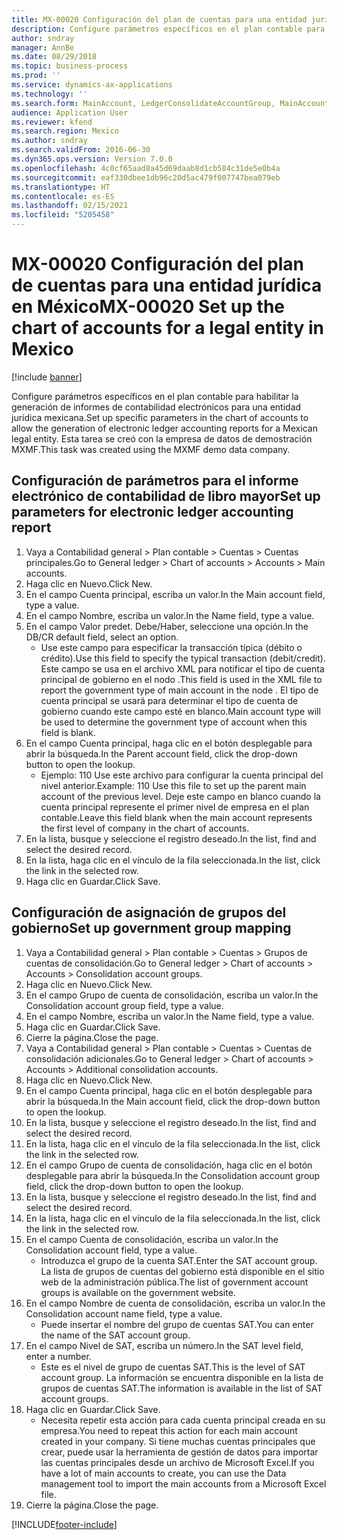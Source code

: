 ```yaml
---
title: MX-00020 Configuración del plan de cuentas para una entidad jurídica en México
description: Configure parámetros específicos en el plan contable para habilitar la generación de informes de contabilidad electrónicos para una entidad jurídica mexicana.
author: sndray
manager: AnnBe
ms.date: 08/29/2018
ms.topic: business-process
ms.prod: ''
ms.service: dynamics-ax-applications
ms.technology: ''
ms.search.form: MainAccount, LedgerConsolidateAccountGroup, MainAccountConsolidateAccount
audience: Application User
ms.reviewer: kfend
ms.search.region: Mexico
ms.author: sndray
ms.search.validFrom: 2016-06-30
ms.dyn365.ops.version: Version 7.0.0
ms.openlocfilehash: 4c0cf65aad8a45d69daab8d1cb584c31de5e0b4a
ms.sourcegitcommit: eaf330dbee1db96c20d5ac479f007747bea079eb
ms.translationtype: HT
ms.contentlocale: es-ES
ms.lasthandoff: 02/15/2021
ms.locfileid: "5205458"
---
```

# <a name="mx-00020-set-up-the-chart-of-accounts-for-a-legal-entity-in-mexico"></a><span data-ttu-id="c64e1-103">MX-00020 Configuración del plan de cuentas para una entidad jurídica en México</span><span class="sxs-lookup"><span data-stu-id="c64e1-103">MX-00020 Set up the chart of accounts for a legal entity in Mexico</span></span>

[!include [banner](../../includes/banner.md)]

<span data-ttu-id="c64e1-104">Configure parámetros específicos en el plan contable para habilitar la generación de informes de contabilidad electrónicos para una entidad jurídica mexicana.</span><span class="sxs-lookup"><span data-stu-id="c64e1-104">Set up specific parameters in the chart of accounts to allow the generation of electronic ledger accounting reports for a Mexican legal entity.</span></span> <span data-ttu-id="c64e1-105">Esta tarea se creó con la empresa de datos de demostración MXMF.</span><span class="sxs-lookup"><span data-stu-id="c64e1-105">This task was created using the MXMF demo data company.</span></span>


## <a name="set-up-parameters-for-electronic-ledger-accounting-report"></a><span data-ttu-id="c64e1-106">Configuración de parámetros para el informe electrónico de contabilidad de libro mayor</span><span class="sxs-lookup"><span data-stu-id="c64e1-106">Set up parameters for electronic ledger accounting report</span></span>
1. <span data-ttu-id="c64e1-107">Vaya a Contabilidad general > Plan contable > Cuentas > Cuentas principales.</span><span class="sxs-lookup"><span data-stu-id="c64e1-107">Go to General ledger > Chart of accounts > Accounts > Main accounts.</span></span>
2. <span data-ttu-id="c64e1-108">Haga clic en Nuevo.</span><span class="sxs-lookup"><span data-stu-id="c64e1-108">Click New.</span></span>
3. <span data-ttu-id="c64e1-109">En el campo Cuenta principal, escriba un valor.</span><span class="sxs-lookup"><span data-stu-id="c64e1-109">In the Main account field, type a value.</span></span>
4. <span data-ttu-id="c64e1-110">En el campo Nombre, escriba un valor.</span><span class="sxs-lookup"><span data-stu-id="c64e1-110">In the Name field, type a value.</span></span>
5. <span data-ttu-id="c64e1-111">En el campo Valor predet. Debe/Haber, seleccione una opción.</span><span class="sxs-lookup"><span data-stu-id="c64e1-111">In the DB/CR default field, select an option.</span></span>
    * <span data-ttu-id="c64e1-112">Use este campo para especificar la transacción típica (débito o crédito).</span><span class="sxs-lookup"><span data-stu-id="c64e1-112">Use this field to specify the typical transaction (debit/credit).</span></span> <span data-ttu-id="c64e1-113">Este campo se usa en el archivo XML para notificar el tipo de cuenta principal de gobierno en el nodo <Natur>.</span><span class="sxs-lookup"><span data-stu-id="c64e1-113">This field is used in the XML file to report the government type of main account in the node <Natur>.</span></span>  <span data-ttu-id="c64e1-114">El tipo de cuenta principal se usará para determinar el tipo de cuenta de gobierno cuando este campo esté en blanco.</span><span class="sxs-lookup"><span data-stu-id="c64e1-114">Main account type will be used to determine the government type of account when this field is blank.</span></span>  
6. <span data-ttu-id="c64e1-115">En el campo Cuenta principal, haga clic en el botón desplegable para abrir la búsqueda.</span><span class="sxs-lookup"><span data-stu-id="c64e1-115">In the Parent account field, click the drop-down button to open the lookup.</span></span>
    * <span data-ttu-id="c64e1-116">Ejemplo: 110 Use este archivo para configurar la cuenta principal del nivel anterior.</span><span class="sxs-lookup"><span data-stu-id="c64e1-116">Example: 110  Use this file to set up the parent main account of the previous level.</span></span>     <span data-ttu-id="c64e1-117">Deje este campo en blanco cuando la cuenta principal represente el primer nivel de empresa en el plan contable.</span><span class="sxs-lookup"><span data-stu-id="c64e1-117">Leave this field blank when the main account represents the first level of company in the chart of accounts.</span></span>    
7. <span data-ttu-id="c64e1-118">En la lista, busque y seleccione el registro deseado.</span><span class="sxs-lookup"><span data-stu-id="c64e1-118">In the list, find and select the desired record.</span></span>
8. <span data-ttu-id="c64e1-119">En la lista, haga clic en el vínculo de la fila seleccionada.</span><span class="sxs-lookup"><span data-stu-id="c64e1-119">In the list, click the link in the selected row.</span></span>
9. <span data-ttu-id="c64e1-120">Haga clic en Guardar.</span><span class="sxs-lookup"><span data-stu-id="c64e1-120">Click Save.</span></span>

## <a name="set-up-government-group-mapping"></a><span data-ttu-id="c64e1-121">Configuración de asignación de grupos del gobierno</span><span class="sxs-lookup"><span data-stu-id="c64e1-121">Set up government group mapping</span></span>
1. <span data-ttu-id="c64e1-122">Vaya a Contabilidad general > Plan contable > Cuentas > Grupos de cuentas de consolidación.</span><span class="sxs-lookup"><span data-stu-id="c64e1-122">Go to General ledger > Chart of accounts > Accounts > Consolidation account groups.</span></span>
2. <span data-ttu-id="c64e1-123">Haga clic en Nuevo.</span><span class="sxs-lookup"><span data-stu-id="c64e1-123">Click New.</span></span>
3. <span data-ttu-id="c64e1-124">En el campo Grupo de cuenta de consolidación, escriba un valor.</span><span class="sxs-lookup"><span data-stu-id="c64e1-124">In the Consolidation account group field, type a value.</span></span>
4. <span data-ttu-id="c64e1-125">En el campo Nombre, escriba un valor.</span><span class="sxs-lookup"><span data-stu-id="c64e1-125">In the Name field, type a value.</span></span>
5. <span data-ttu-id="c64e1-126">Haga clic en Guardar.</span><span class="sxs-lookup"><span data-stu-id="c64e1-126">Click Save.</span></span>
6. <span data-ttu-id="c64e1-127">Cierre la página.</span><span class="sxs-lookup"><span data-stu-id="c64e1-127">Close the page.</span></span>
7. <span data-ttu-id="c64e1-128">Vaya a Contabilidad general > Plan contable > Cuentas > Cuentas de consolidación adicionales.</span><span class="sxs-lookup"><span data-stu-id="c64e1-128">Go to General ledger > Chart of accounts > Accounts > Additional consolidation accounts.</span></span>
8. <span data-ttu-id="c64e1-129">Haga clic en Nuevo.</span><span class="sxs-lookup"><span data-stu-id="c64e1-129">Click New.</span></span>
9. <span data-ttu-id="c64e1-130">En el campo Cuenta principal, haga clic en el botón desplegable para abrir la búsqueda.</span><span class="sxs-lookup"><span data-stu-id="c64e1-130">In the Main account field, click the drop-down button to open the lookup.</span></span>
10. <span data-ttu-id="c64e1-131">En la lista, busque y seleccione el registro deseado.</span><span class="sxs-lookup"><span data-stu-id="c64e1-131">In the list, find and select the desired record.</span></span>
11. <span data-ttu-id="c64e1-132">En la lista, haga clic en el vínculo de la fila seleccionada.</span><span class="sxs-lookup"><span data-stu-id="c64e1-132">In the list, click the link in the selected row.</span></span>
12. <span data-ttu-id="c64e1-133">En el campo Grupo de cuenta de consolidación, haga clic en el botón desplegable para abrir la búsqueda.</span><span class="sxs-lookup"><span data-stu-id="c64e1-133">In the Consolidation account group field, click the drop-down button to open the lookup.</span></span>
13. <span data-ttu-id="c64e1-134">En la lista, busque y seleccione el registro deseado.</span><span class="sxs-lookup"><span data-stu-id="c64e1-134">In the list, find and select the desired record.</span></span>
14. <span data-ttu-id="c64e1-135">En la lista, haga clic en el vínculo de la fila seleccionada.</span><span class="sxs-lookup"><span data-stu-id="c64e1-135">In the list, click the link in the selected row.</span></span>
15. <span data-ttu-id="c64e1-136">En el campo Cuenta de consolidación, escriba un valor.</span><span class="sxs-lookup"><span data-stu-id="c64e1-136">In the Consolidation account field, type a value.</span></span>
    * <span data-ttu-id="c64e1-137">Introduzca el grupo de la cuenta SAT.</span><span class="sxs-lookup"><span data-stu-id="c64e1-137">Enter the SAT account group.</span></span> <span data-ttu-id="c64e1-138">La lista de grupos de cuentas del gobierno está disponible en el sitio web de la administración pública.</span><span class="sxs-lookup"><span data-stu-id="c64e1-138">The list of government account groups is available on the government website.</span></span>    
16. <span data-ttu-id="c64e1-139">En el campo Nombre de cuenta de consolidación, escriba un valor.</span><span class="sxs-lookup"><span data-stu-id="c64e1-139">In the Consolidation account name field, type a value.</span></span>
    * <span data-ttu-id="c64e1-140">Puede insertar el nombre del grupo de cuentas SAT.</span><span class="sxs-lookup"><span data-stu-id="c64e1-140">You can enter the name of the SAT account group.</span></span>    
17. <span data-ttu-id="c64e1-141">En el campo Nivel de SAT, escriba un número.</span><span class="sxs-lookup"><span data-stu-id="c64e1-141">In the SAT level field, enter a number.</span></span>
    * <span data-ttu-id="c64e1-142">Este es el nivel de grupo de cuentas SAT.</span><span class="sxs-lookup"><span data-stu-id="c64e1-142">This is the level of SAT account group.</span></span> <span data-ttu-id="c64e1-143">La información se encuentra disponible en la lista de grupos de cuentas SAT.</span><span class="sxs-lookup"><span data-stu-id="c64e1-143">The information is available in the list of SAT account groups.</span></span>  
18. <span data-ttu-id="c64e1-144">Haga clic en Guardar.</span><span class="sxs-lookup"><span data-stu-id="c64e1-144">Click Save.</span></span>
    * <span data-ttu-id="c64e1-145">Necesita repetir esta acción para cada cuenta principal creada en su empresa.</span><span class="sxs-lookup"><span data-stu-id="c64e1-145">You need to repeat this action for each main account created in your company.</span></span> <span data-ttu-id="c64e1-146">Si tiene muchas cuentas principales que crear, puede usar la herramienta de gestión de datos para importar las cuentas principales desde un archivo de Microsoft Excel.</span><span class="sxs-lookup"><span data-stu-id="c64e1-146">If you have a lot of main accounts to create, you can use the Data management tool to import the main accounts from a Microsoft Excel file.</span></span>  
19. <span data-ttu-id="c64e1-147">Cierre la página.</span><span class="sxs-lookup"><span data-stu-id="c64e1-147">Close the page.</span></span>



[!INCLUDE[footer-include](../../../includes/footer-banner.md)]